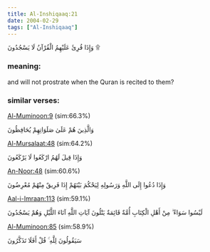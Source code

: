 ```yaml
---
title: Al-Inshiqaaq:21
date: 2004-02-29
tags: ["Al-Inshiqaaq"]
---
```

وَإِذَا قُرِئَ عَلَيْهِمُ الْقُرْآنُ لَا يَسْجُدُونَ ۩
### meaning: 
and will not prostrate when the Quran is recited to them?
### similar verses: 

[Al-Muminoon:9](/23/9) (sim:66.3%)

وَالَّذِينَ هُمْ عَلَىٰ صَلَوَاتِهِمْ يُحَافِظُونَ

[Al-Mursalaat:48](/77/48) (sim:64.2%)

وَإِذَا قِيلَ لَهُمُ ارْكَعُوا لَا يَرْكَعُونَ

[An-Noor:48](/24/48) (sim:60.6%)

وَإِذَا دُعُوا إِلَى اللَّهِ وَرَسُولِهِ لِيَحْكُمَ بَيْنَهُمْ إِذَا فَرِيقٌ مِنْهُمْ مُعْرِضُونَ

[Aal-i-Imraan:113](/3/113) (sim:59.1%)

لَيْسُوا سَوَاءً ۗ مِنْ أَهْلِ الْكِتَابِ أُمَّةٌ قَائِمَةٌ يَتْلُونَ آيَاتِ اللَّهِ آنَاءَ اللَّيْلِ وَهُمْ يَسْجُدُونَ

[Al-Muminoon:85](/23/85) (sim:58.9%)

سَيَقُولُونَ لِلَّهِ ۚ قُلْ أَفَلَا تَذَكَّرُونَ

